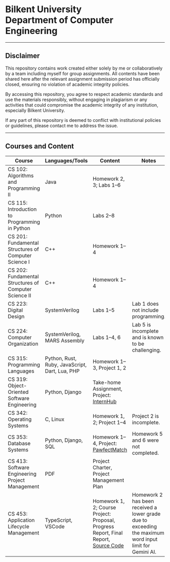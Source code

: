 # Bilkent University<br/>Department of Computer Engineering

---

## Disclaimer

This repository contains work created either solely by me or collaboratively by a team including myself for group assignments.
All contents have been shared here after the relevant assignment submission period has officially closed, ensuring no violation of academic integrity policies.

By accessing this repository, you agree to respect academic standards and use the materials responsibly, without engaging in plagiarism or any activities that could compromise the academic integrity of any institution, especially Bilkent University.

If any part of this repository is deemed to conflict with institutional policies or guidelines, please contact me to address the issue.

---

## Courses and Content

| **Course**                                 | **Languages/Tools**                | **Content**                        | **Notes** |
|--------------------------------------------|------------------------------------|------------------------------------|-----------|
| CS 102: Algorithms and Programming II      | Java                               | Homework 2, 3; Labs 1–6            |           |
| CS 115: Introduction to Programming in Python | Python                            | Labs 2–8                           |           |
| CS 201: Fundamental Structures of Computer Science I | C++                        | Homework 1–4                       |           |
| CS 202: Fundamental Structures of Computer Science II | C++                       | Homework 1–4                       |           |
| CS 223: Digital Design                     | SystemVerilog                      | Labs 1–5                           | Lab 1 does not include programming. |
| CS 224: Computer Organization              | SystemVerilog, MARS Assembly       | Labs 1–4, 6                        | Lab 5 is incomplete and is known to be challenging. |
| CS 315: Programming Languages              | Python, Rust, Ruby, JavaScript, Dart, Lua, PHP | Homework 1–3, Project 1, 2 |           |
| CS 319: Object-Oriented Software Engineering | Python, Django                   | Take-home Assignment, Project: [InternHub](https://github.com/Tuna-Onguner/InternHub) |           |
| CS 342: Operating Systems                  | C, Linux                           | Homework 1, 2; Project 1–4         | Project 2 is incomplete. |
| CS 353: Database Systems                   | Python, Django, SQL                | Homework 1–4, Project: [PawfectMatch](https://github.com/Tuna-Onguner/PawfectMatch) | Homework 5 and 6 were not completed. |
| CS 413: Software Engineering Project Management | PDF                              | Project Charter, Project Management Plan |           |
| CS 453: Application Lifecycle Management   | TypeScript, VSCode                 | Homework 1, 2; Course Project: Proposal, Progress Report, Final Report, [Source Code](https://github.com/Tuna-Onguner/Alkahest) | Homework 2 has been received a lower grade due to exceeding the maximum word input limit for Gemini AI. |
